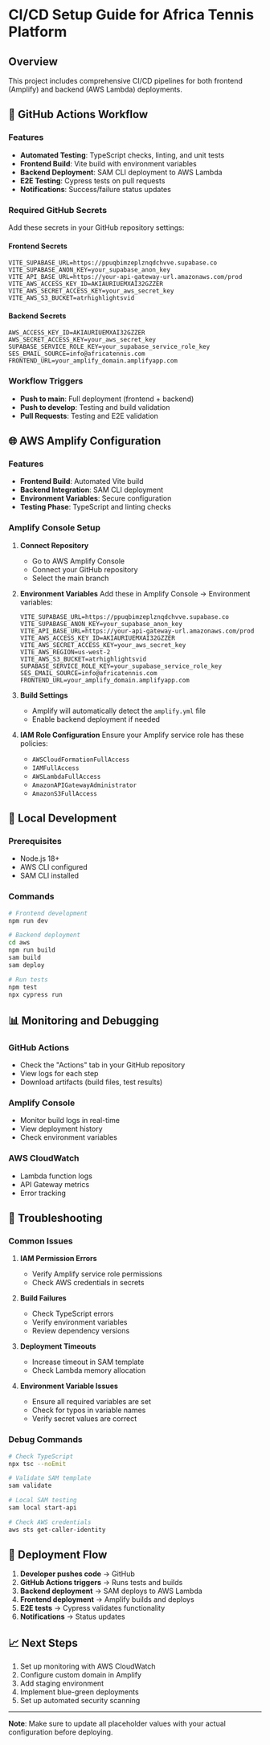 # CI/CD Setup Guide for Africa Tennis Platform

## Overview
This project includes comprehensive CI/CD pipelines for both frontend (Amplify) and backend (AWS Lambda) deployments.

## 🚀 GitHub Actions Workflow

### Features
- **Automated Testing**: TypeScript checks, linting, and unit tests
- **Frontend Build**: Vite build with environment variables
- **Backend Deployment**: SAM CLI deployment to AWS Lambda
- **E2E Testing**: Cypress tests on pull requests
- **Notifications**: Success/failure status updates

### Required GitHub Secrets
Add these secrets in your GitHub repository settings:

#### Frontend Secrets
```
VITE_SUPABASE_URL=https://ppuqbimzeplznqdchvve.supabase.co
VITE_SUPABASE_ANON_KEY=your_supabase_anon_key
VITE_API_BASE_URL=https://your-api-gateway-url.amazonaws.com/prod
VITE_AWS_ACCESS_KEY_ID=AKIAURIUEMXAI32GZZER
VITE_AWS_SECRET_ACCESS_KEY=your_aws_secret_key
VITE_AWS_S3_BUCKET=atrhighlightsvid
```

#### Backend Secrets
```
AWS_ACCESS_KEY_ID=AKIAURIUEMXAI32GZZER
AWS_SECRET_ACCESS_KEY=your_aws_secret_key
SUPABASE_SERVICE_ROLE_KEY=your_supabase_service_role_key
SES_EMAIL_SOURCE=info@africatennis.com
FRONTEND_URL=your_amplify_domain.amplifyapp.com
```

### Workflow Triggers
- **Push to main**: Full deployment (frontend + backend)
- **Push to develop**: Testing and build validation
- **Pull Requests**: Testing and E2E validation

## 🌐 AWS Amplify Configuration

### Features
- **Frontend Build**: Automated Vite build
- **Backend Integration**: SAM CLI deployment
- **Environment Variables**: Secure configuration
- **Testing Phase**: TypeScript and linting checks

### Amplify Console Setup

1. **Connect Repository**
   - Go to AWS Amplify Console
   - Connect your GitHub repository
   - Select the main branch

2. **Environment Variables**
   Add these in Amplify Console → Environment variables:
   ```
   VITE_SUPABASE_URL=https://ppuqbimzeplznqdchvve.supabase.co
   VITE_SUPABASE_ANON_KEY=your_supabase_anon_key
   VITE_API_BASE_URL=https://your-api-gateway-url.amazonaws.com/prod
   VITE_AWS_ACCESS_KEY_ID=AKIAURIUEMXAI32GZZER
   VITE_AWS_SECRET_ACCESS_KEY=your_aws_secret_key
   VITE_AWS_REGION=us-west-2
   VITE_AWS_S3_BUCKET=atrhighlightsvid
   SUPABASE_SERVICE_ROLE_KEY=your_supabase_service_role_key
   SES_EMAIL_SOURCE=info@africatennis.com
   FRONTEND_URL=your_amplify_domain.amplifyapp.com
   ```

3. **Build Settings**
   - Amplify will automatically detect the `amplify.yml` file
   - Enable backend deployment if needed

4. **IAM Role Configuration**
   Ensure your Amplify service role has these policies:
   - `AWSCloudFormationFullAccess`
   - `IAMFullAccess`
   - `AWSLambdaFullAccess`
   - `AmazonAPIGatewayAdministrator`
   - `AmazonS3FullAccess`

## 🔧 Local Development

### Prerequisites
- Node.js 18+
- AWS CLI configured
- SAM CLI installed

### Commands
```bash
# Frontend development
npm run dev

# Backend deployment
cd aws
npm run build
sam build
sam deploy

# Run tests
npm test
npx cypress run
```

## 📊 Monitoring and Debugging

### GitHub Actions
- Check the "Actions" tab in your GitHub repository
- View logs for each step
- Download artifacts (build files, test results)

### Amplify Console
- Monitor build logs in real-time
- View deployment history
- Check environment variables

### AWS CloudWatch
- Lambda function logs
- API Gateway metrics
- Error tracking

## 🚨 Troubleshooting

### Common Issues

1. **IAM Permission Errors**
   - Verify Amplify service role permissions
   - Check AWS credentials in secrets

2. **Build Failures**
   - Check TypeScript errors
   - Verify environment variables
   - Review dependency versions

3. **Deployment Timeouts**
   - Increase timeout in SAM template
   - Check Lambda memory allocation

4. **Environment Variable Issues**
   - Ensure all required variables are set
   - Check for typos in variable names
   - Verify secret values are correct

### Debug Commands
```bash
# Check TypeScript
npx tsc --noEmit

# Validate SAM template
sam validate

# Local SAM testing
sam local start-api

# Check AWS credentials
aws sts get-caller-identity
```

## 🔄 Deployment Flow

1. **Developer pushes code** → GitHub
2. **GitHub Actions triggers** → Runs tests and builds
3. **Backend deployment** → SAM deploys to AWS Lambda
4. **Frontend deployment** → Amplify builds and deploys
5. **E2E tests** → Cypress validates functionality
6. **Notifications** → Status updates

## 📈 Next Steps

1. Set up monitoring with AWS CloudWatch
2. Configure custom domain in Amplify
3. Add staging environment
4. Implement blue-green deployments
5. Set up automated security scanning

---

**Note**: Make sure to update all placeholder values with your actual configuration before deploying.